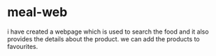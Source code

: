 # meal-web
i have created a webpage which is used to search the food and it also provides the details about the product. we can add the products to favourites.
